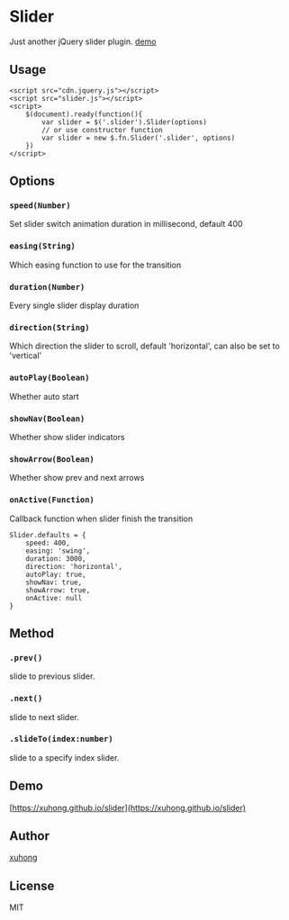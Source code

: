 # Slider
Just another jQuery slider plugin. [demo](https://xuhong.github.io/slider)

## Usage
```
<script src="cdn.jquery.js"></script>
<script src="slider.js"></script>
<script>
	$(document).ready(function(){
		var slider = $('.slider').Slider(options)
		// or use constructor function
		var slider = new $.fn.Slider('.slider', options)
	})
</script>
```

## Options

### `speed(Number)`
Set slider switch animation duration in millisecond, default 400

### `easing(String)`
Which easing function to use for the transition

### `duration(Number)`
Every single slider display duration

### `direction(String)`
Which direction the slider to scroll, default 'horizontal', can also be set to 'vertical'

### `autoPlay(Boolean)`
Whether auto start

### `showNav(Boolean)`
Whether show slider indicators

### `showArrow(Boolean)`
Whether show prev and next arrows

### `onActive(Function)`
Callback function when slider finish the transition

```
Slider.defaults = {
	speed: 400, 
	easing: 'swing', 
	duration: 3000, 
	direction: 'horizontal', 
	autoPlay: true, 
	showNav: true, 
	showArrow: true,
	onActive: null
}
```

## Method

### `.prev()`
slide to previous slider.

### `.next()`
slide to next slider.

### `.slideTo(index:number)`
slide to a specify index slider.


## Demo

[https://xuhong.github.io/slider](https://xuhong.github.io/slider)

## Author
[xuhong](https://github.com/xuhong)

## License
MIT